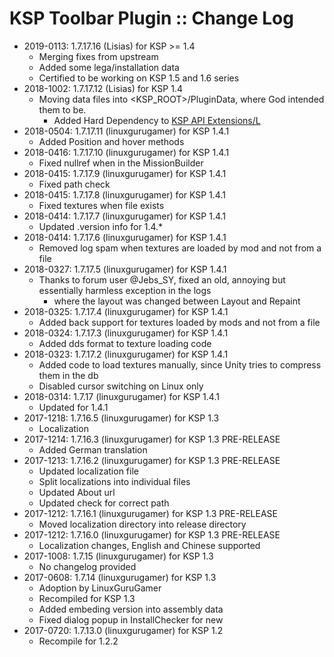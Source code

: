 # KSP Toolbar Plugin :: Change Log

* 2019-0113: 1.7.17.16 (Lisias) for KSP >= 1.4
	+ Merging fixes from upstream
	+ Added some lega/installation data
	+ Certified to be working on KSP 1.5 and 1.6 series
* 2018-1002: 1.7.17.12 (Lisias) for KSP 1.4
	+ Moving data files into <KSP_ROOT>/PluginData, where God intended them to be.
		- Added Hard Dependency to [KSP API Extensions/L](https://github.com/net-lisias-ksp/KSPAPIExtensions)
* 2018-0504: 1.7.17.11 (linuxgurugamer) for KSP 1.4.1
	+ Added Position and hover methods
* 2018-0416: 1.7.17.10 (linuxgurugamer) for KSP 1.4.1
	+ Fixed nullref when in the MissionBuilder
* 2018-0415: 1.7.17.9 (linuxgurugamer) for KSP 1.4.1
	+ Fixed path check
* 2018-0415: 1.7.17.8 (linuxgurugamer) for KSP 1.4.1
	+ Fixed textures when file exists
* 2018-0414: 1.7.17.7 (linuxgurugamer) for KSP 1.4.1
	+ Updated .version info for 1.4.*
* 2018-0414: 1.7.17.6 (linuxgurugamer) for KSP 1.4.1
	+ Removed log spam when textures are loaded by mod and not from a file
* 2018-0327: 1.7.17.5 (linuxgurugamer) for KSP 1.4.1
	+ Thanks to forum user @Jebs_SY, fixed an old, annoying but essentially harmless exception in the logs
		- where the layout was changed between Layout and Repaint
* 2018-0325: 1.7.17.4 (linuxgurugamer) for KSP 1.4.1
	+ Added back support for textures loaded by mods and not from a file
* 2018-0324: 1.7.17.3 (linuxgurugamer) for KSP 1.4.1
	+ Added dds format to texture loading code
* 2018-0323: 1.7.17.2 (linuxgurugamer) for KSP 1.4.1
	+ Added code to load textures manually, since Unity tries to compress them in the db
	+ Disabled cursor switching on Linux only
* 2018-0314: 1.7.17 (linuxgurugamer) for KSP 1.4.1
	+ Updated for 1.4.1
* 2017-1218: 1.7.16.5 (linuxgurugamer) for KSP 1.3
	+ Localization
* 2017-1214: 1.7.16.3 (linuxgurugamer) for KSP 1.3 PRE-RELEASE
	+ Added German translation
* 2017-1213: 1.7.16.2 (linuxgurugamer) for KSP 1.3 PRE-RELEASE
	+ Updated localization file
	+ Split localizations into individual files
	+ Updated About url
	+ Updated check for correct path
* 2017-1212: 1.7.16.1 (linuxgurugamer) for KSP 1.3 PRE-RELEASE
	+ Moved localization directory into release directory
* 2017-1212: 1.7.16.0 (linuxgurugamer) for KSP 1.3 PRE-RELEASE
	+ Localization changes, English and Chinese supported
* 2017-1008: 1.7.15 (linuxgurugamer) for KSP 1.3
	+ No changelog provided
* 2017-0608: 1.7.14 (linuxgurugamer) for KSP 1.3
	+ Adoption by LinuxGuruGamer
	+ Recompiled for KSP 1.3
	+ Added embeding version into assembly data
	+ Fixed dialog popup in InstallChecker for new
* 2017-0720: 1.7.13.0 (linuxgurugamer) for KSP 1.2
	+ Recompile for 1.2.2
